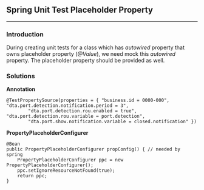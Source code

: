 ## Spring Unit Test Placeholder Property 
---
### Introduction
During creating unit tests for a class which has *autowired* property that owns placeholder property (*@Value*), we need mock this *autowired* property. The placeholder property should be provided as well.  

### Solutions

**Annotation**
  
```
@TestPropertySource(properties = { "business.id = 0000-000", "dta.port.detection.notification.period = 3",
        "dta.port.detection.rou.enabled = true", "dta.port.detection.rou.variable = port.detection",
        "dta.port.show.notification.variable = closed.notification" })

```
  
  
**PropertyPlaceholderConfigurer**

```
@Bean
public PropertyPlaceholderConfigurer propConfig() { // needed by spring
    PropertyPlaceholderConfigurer ppc = new PropertyPlaceholderConfigurer();
    ppc.setIgnoreResourceNotFound(true);
    return ppc;
}
```
